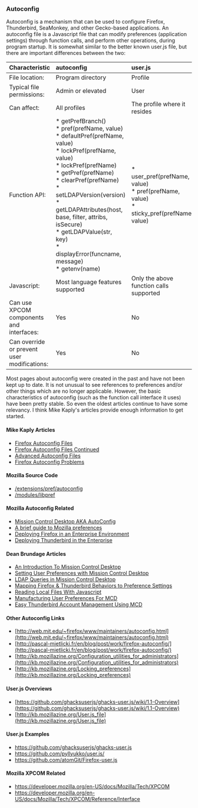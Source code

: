 ### Autoconfig

Autoconfig is a mechanism that can be used to configure Firefox, Thunderbird, SeaMonkey, and other Gecko-based applications.  An autoconfig file is a Javascript file that can modify preferences (application settings) through function calls, and perform other operations, during program startup.  It is somewhat similar to the better known user.js file, but there are important differences between the two:

|Characteristic|autoconfig|user.js|
|:-------------|:---------|:------|
|File location:|Program directory|Profile|
|Typical file permissions:|Admin or elevated|User|
|Can affect:|All profiles|The profile where it resides|
|Function API:| * getPrefBranch()<br />* pref(prefName, value)<br />* defaultPref(prefName, value)<br />* lockPref(prefName, value)<br />* lockPref(prefName)<br /> * getPref(prefName)<br />* clearPref(prefName)<br />* setLDAPVersion(version)<br />* getLDAPAttributes(host, base, filter, attribs, isSecure)<br />* getLDAPValue(str, key)<br />* displayError(funcname, message)<br />* getenv(name)|* user_pref(prefName, value)<br />* pref(prefName, value)<br />* sticky_pref(prefName, value)|
|Javascript:|Most language features supported|Only the above function calls supported|
|Can use XPCOM components and interfaces:|Yes|No|
|Can override or prevent user modifications:|Yes|No|

Most pages about autoconfig were created in the past and have not been kept up to date.  It is not unusual to see references to preferences and/or other things which are no longer applicable.  However, the basic characteristics of autoconfig (such as the function call interface it uses) have been pretty stable.  So even the oldest articles continue to have some relevancy.  I think Mike Kaply's articles provide enough information to get started.

#### Mike Kaply Articles
* [Firefox Autoconfig Files](https://mike.kaply.com/2012/03/16/customizing-firefox-autoconfig-files)
* [Firefox Autoconfig Files Continued](https://mike.kaply.com/2012/03/20/customizing-firefox-autoconfig-files-continued/)
* [Advanced Autoconfig Files](https://mike.kaply.com/2012/03/22/customizing-firefox-advanced-autoconfig-files/)
* [Firefox Autoconfig Problems](https://mike.kaply.com/2016/09/08/debugging-firefox-autoconfig-problems/)

#### Mozilla Source Code
* [/extensions/pref/autoconfig](https://dxr.mozilla.org/mozilla-central/source/extensions/pref/autoconfig/)
* [/modules/libpref](https://dxr.mozilla.org/mozilla-central/source/modules/libpref/)

#### Mozilla Autoconfig Related
* [Mission Control Desktop AKA AutoConfig](https://developer.mozilla.org/docs/MCD,_Mission_Control_Desktop_AKA_AutoConfig)
* [A brief guide to Mozilla preferences](https://developer.mozilla.org/docs/Mozilla/Preferences/A_brief_guide_to_Mozilla_preferences)
* [Deploying Firefox in an Enterprise Environment](https://developer.mozilla.org/Firefox/Enterprise_deployment)
* [Deploying Thunderbird in the Enterprise](https://developer.mozilla.org/docs/Mozilla/Thunderbird/Deploying_Thunderbird_in_the_Enterprise)

#### Dean Brundage Articles
* [An Introduction To Mission Control Desktop](http://blog.deanandadie.net/2010/04/an-introduction-to-mission-control-desktop/)
* [Setting User Preferences with Mission Control Desktop](http://blog.deanandadie.net/2010/04/setting-user-preferences-with-mission-control-desktop/)
* [LDAP Queries in Mission Control Desktop](http://blog.deanandadie.net/2010/04/ldap-queries-in-mission-control-desktop/)
* [Mapping Firefox & Thunderbird Behaviors to Preference Settings](http://blog.deanandadie.net/2010/04/mapping-firefox-thunderbird-behaviors-to-preference-settings/)
* [Reading Local Files With Javascript](http://blog.deanandadie.net/2010/05/reading-local-files-with-javascript/)
* [Manufacturing User Preferences For MCD](http://blog.deanandadie.net/2010/05/manufacturing-user-preferences-for-mcd/)
* [Easy Thunderbird Account Management Using MCD](http://blog.deanandadie.net/2010/06/easy-thunderbird-account-management-using-mcd/)

#### Other Autoconfig Links
* [http://web.mit.edu/~firefox/www/maintainers/autoconfig.html](http://web.mit.edu/~firefox/www/maintainers/autoconfig.html)
* [http://pascal-mietlicki.fr/en/blog/post/work/firefox-autoconfig/](http://pascal-mietlicki.fr/en/blog/post/work/firefox-autoconfig/)
* [http://kb.mozillazine.org/Configuration_utilities_for_administrators](http://kb.mozillazine.org/Configuration_utilities_for_administrators)
* [http://kb.mozillazine.org/Locking_preferences](http://kb.mozillazine.org/Locking_preferences)

#### User.js Overviews
* [https://github.com/ghacksuserjs/ghacks-user.js/wiki/1.1-Overview](https://github.com/ghacksuserjs/ghacks-user.js/wiki/1.1-Overview)
* [http://kb.mozillazine.org/User.js_file](http://kb.mozillazine.org/User.js_file)

#### User.js Examples
* https://github.com/ghacksuserjs/ghacks-user.js
* https://github.com/pyllyukko/user.js/
* https://github.com/atomGit/Firefox-user.js

#### Mozilla XPCOM Related
* https://developer.mozilla.org/en-US/docs/Mozilla/Tech/XPCOM
* https://developer.mozilla.org/en-US/docs/Mozilla/Tech/XPCOM/Reference/Interface

